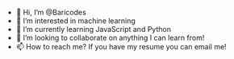 - 👋 Hi, I’m @Baricodes
- 👀 I’m interested in machine learning
- 🌱 I’m currently learning JavaScript and Python
- 💞️ I’m looking to collaborate on anything I can learn from!
- 📫 How to reach me? If you have my resume you can email me!

<!---
Baricodes/Baricodes is a ✨ special ✨ repository because its `README.md` (this file) appears on your GitHub profile.
You can click the Preview link to take a look at your changes.
--->
